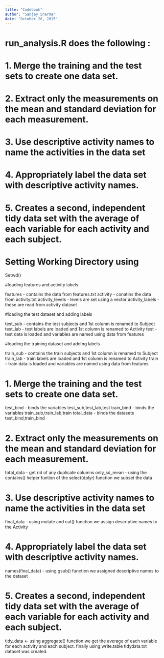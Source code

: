 ```yaml
---
title: "Codebook"
author: "Sanjay Sharma"
date: "October 26, 2015"
---
```


# run_analysis.R does the following :

# 1. Merge the training and the test sets to create one data set.
# 2. Extract only the measurements on the mean and standard deviation for each measurement. 
# 3. Use descriptive activity names to name the activities in the data set
# 4. Appropriately label the data set with descriptive activity names. 
# 5. Creates a second, independent tidy data set with the average of each variable for each activity and each subject. 

# Setting Working Directory using 

Setwd()

#loading features and activity labels

features - contains the data from features.txt
activity - conatins the data from activity.txt
activity_levels - levels are set using a vector
activity_labels - these are read from activity dataset

#loading the test dataset and adding labels

test_sub - contains the test subjects and 1st column is renamed to Subject
test_lab - test labels are loaded and 1st column is renamed to Activity
test - test data is loaded and variables are named using data from features

#loading the training dataset and adding labels

train_sub - contains the train subjects and 1st column is renamed to Subject
train_lab - train labels are loaded and 1st column is renamed to Activity
train - train data is loaded and variables are named using data from features

# 1. Merge the training and the test sets to create one data set.

test_bind  - binds the variables test_sub,test_lab,test
train_bind - binds the variables train_sub,train_lab,train
total_data - binds the datasets test_bind,train_bind

# 2. Extract only the measurements on the mean and standard deviation for each measurement. 

total_data - get rid of any duplicate columns
only_sd_mean - using the contains() helper funtion of the select(dplyr) function we subset the data

# 3. Use descriptive activity names to name the activities in the data set

final_data - using mutate and cut() function we assign descriptive names to the Activity 

# 4. Appropriately label the data set with descriptive activity names.

names(final_data) - using gsub() function we assigned descriptive names to the dataset

# 5. Creates a second, independent tidy data set with the average of each variable for each activity and each subject. 

tidy_data <- using aggregate() function we get the average of each variable for each activity and each subject. 
finally using write.table tidydata.txt dataset was created.